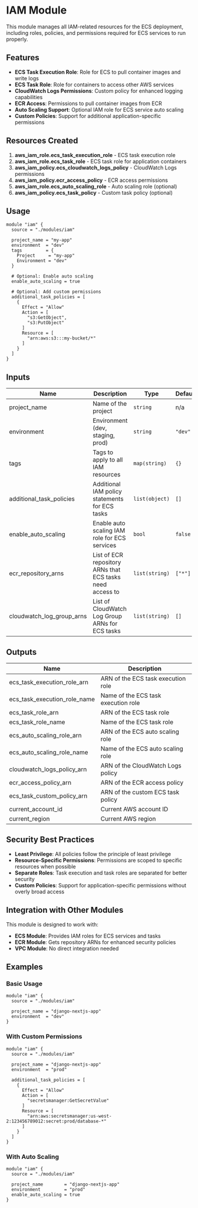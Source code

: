 # IAM Module

This module manages all IAM-related resources for the ECS deployment, including roles, policies, and permissions required for ECS services to run properly.

## Features

- **ECS Task Execution Role**: Role for ECS to pull container images and write logs
- **ECS Task Role**: Role for containers to access other AWS services
- **CloudWatch Logs Permissions**: Custom policy for enhanced logging capabilities
- **ECR Access**: Permissions to pull container images from ECR
- **Auto Scaling Support**: Optional IAM role for ECS service auto scaling
- **Custom Policies**: Support for additional application-specific permissions

## Resources Created

1. **aws_iam_role.ecs_task_execution_role** - ECS task execution role
2. **aws_iam_role.ecs_task_role** - ECS task role for application containers
3. **aws_iam_policy.ecs_cloudwatch_logs_policy** - CloudWatch Logs permissions
4. **aws_iam_policy.ecr_access_policy** - ECR access permissions
5. **aws_iam_role.ecs_auto_scaling_role** - Auto scaling role (optional)
6. **aws_iam_policy.ecs_task_policy** - Custom task policy (optional)

## Usage

```hcl
module "iam" {
  source = "./modules/iam"

  project_name = "my-app"
  environment  = "dev"
  tags         = {
    Project     = "my-app"
    Environment = "dev"
  }
  
  # Optional: Enable auto scaling
  enable_auto_scaling = true
  
  # Optional: Add custom permissions
  additional_task_policies = [
    {
      Effect = "Allow"
      Action = [
        "s3:GetObject",
        "s3:PutObject"
      ]
      Resource = [
        "arn:aws:s3:::my-bucket/*"
      ]
    }
  ]
}
```

## Inputs

| Name | Description | Type | Default | Required |
|------|-------------|------|---------|:--------:|
| project_name | Name of the project | `string` | n/a | yes |
| environment | Environment (dev, staging, prod) | `string` | `"dev"` | no |
| tags | Tags to apply to all IAM resources | `map(string)` | `{}` | no |
| additional_task_policies | Additional IAM policy statements for ECS tasks | `list(object)` | `[]` | no |
| enable_auto_scaling | Enable auto scaling IAM role for ECS services | `bool` | `false` | no |
| ecr_repository_arns | List of ECR repository ARNs that ECS tasks need access to | `list(string)` | `["*"]` | no |
| cloudwatch_log_group_arns | List of CloudWatch Log Group ARNs for ECS tasks | `list(string)` | `[]` | no |

## Outputs

| Name | Description |
|------|-------------|
| ecs_task_execution_role_arn | ARN of the ECS task execution role |
| ecs_task_execution_role_name | Name of the ECS task execution role |
| ecs_task_role_arn | ARN of the ECS task role |
| ecs_task_role_name | Name of the ECS task role |
| ecs_auto_scaling_role_arn | ARN of the ECS auto scaling role |
| ecs_auto_scaling_role_name | Name of the ECS auto scaling role |
| cloudwatch_logs_policy_arn | ARN of the CloudWatch Logs policy |
| ecr_access_policy_arn | ARN of the ECR access policy |
| ecs_task_custom_policy_arn | ARN of the custom ECS task policy |
| current_account_id | Current AWS account ID |
| current_region | Current AWS region |

## Security Best Practices

- **Least Privilege**: All policies follow the principle of least privilege
- **Resource-Specific Permissions**: Permissions are scoped to specific resources when possible
- **Separate Roles**: Task execution and task roles are separated for better security
- **Custom Policies**: Support for application-specific permissions without overly broad access

## Integration with Other Modules

This module is designed to work with:
- **ECS Module**: Provides IAM roles for ECS services and tasks
- **ECR Module**: Gets repository ARNs for enhanced security policies
- **VPC Module**: No direct integration needed

## Examples

### Basic Usage
```hcl
module "iam" {
  source = "./modules/iam"
  
  project_name = "django-nextjs-app"
  environment  = "dev"
}
```

### With Custom Permissions
```hcl
module "iam" {
  source = "./modules/iam"
  
  project_name = "django-nextjs-app"
  environment  = "prod"
  
  additional_task_policies = [
    {
      Effect = "Allow"
      Action = [
        "secretsmanager:GetSecretValue"
      ]
      Resource = [
        "arn:aws:secretsmanager:us-west-2:123456789012:secret:prod/database-*"
      ]
    }
  ]
}
```

### With Auto Scaling
```hcl
module "iam" {
  source = "./modules/iam"
  
  project_name        = "django-nextjs-app"
  environment         = "prod"
  enable_auto_scaling = true
}
```
